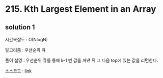 # 215. Kth Largest Element in an Array

## solution 1

시간복잡도 : O(NlogN)

알고리즘 : 우선순위 큐

풀이 설명 : 우선순위 큐를 통해 k-1 번 값을 꺼낸 뒤 그 다음 top에 있는 값을 리턴한다.

소스코드 : [link](./215-gusrb3164.cpp)
